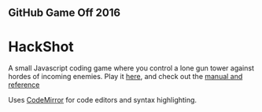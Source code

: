 ## GitHub Game Off 2016
# HackShot

A small Javascript coding game where you control a lone gun tower against hordes of incoming enemies.
Play it [here](http://buch415.github.io/game-off-2016), and check out the
[manual and reference](http://buch415.github.io/game-off-2016/reference.html)

Uses [CodeMirror](https://codemirror.net/) for code editors and syntax highlighting.
